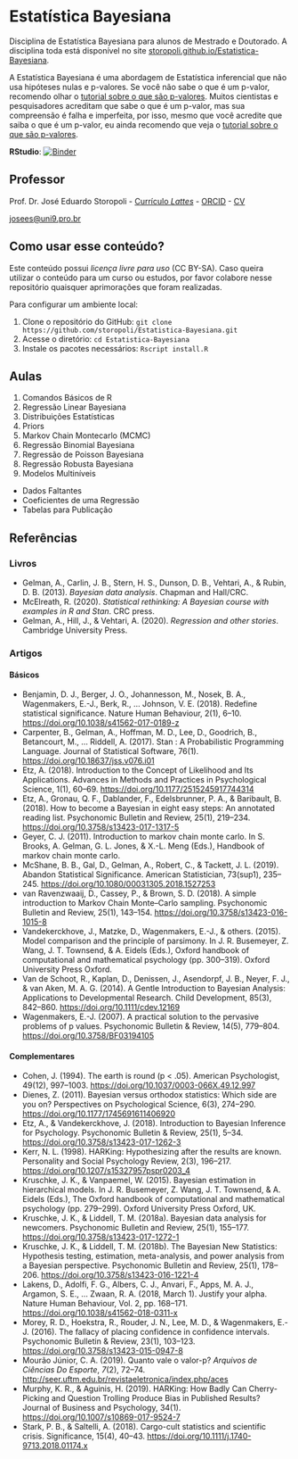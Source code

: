 # Estatística Bayesiana

Disciplina de Estatística Bayesiana para alunos de Mestrado e Doutorado. A disciplina toda está disponível no site [storopoli.github.io/Estatistica-Bayesiana](https://storopoli.github.io/Estatistica-Bayesiana).

A Estatística Bayesiana é uma abordagem de Estatística inferencial que não usa hipóteses nulas e p-valores. Se você não sabe o que é um p-valor, recomendo olhar o [tutorial sobre o que são p-valores](https://storopoli.github.io/Estatistica-Bayesiana/pvalores.html). Muitos cientistas e pesquisadores acreditam que sabe o que é um p-valor, mas sua compreensão é falha e imperfeita, por isso, mesmo que você acredite que saiba o que é um p-valor, eu ainda recomendo que veja o [tutorial sobre o que são p-valores](https://storopoli.github.io/Estatistica-Bayesiana/pvalores.html).

**RStudio**: [![Binder](http://mybinder.org/badge_logo.svg)](http://mybinder.org/v2/gh/storopoli/Estatistica-Bayesiana/master?urlpath=rstudio)

## Professor

Prof. Dr. José Eduardo Storopoli - [Currículo *Lattes*](http://lattes.cnpq.br/2281909649311607) - [ORCID](https://orcid.org/0000-0002-0559-5176) - [CV](https://storopoli.github.io)

[josees@uni9.pro.br](mailto:josees@uni9.pro.br)

## Como usar esse conteúdo?

Este conteúdo possui *licença livre para uso* (CC BY-SA). Caso queira utilizar o conteúdo para um curso ou estudos, por favor colabore nesse repositório quaisquer aprimorações que foram realizadas.

Para configurar um ambiente local:

1. Clone o repositório do GitHub: `git clone https://github.com/storopoli/Estatistica-Bayesiana.git`
2. Acesse o diretório: `cd Estatistica-Bayesiana`
3. Instale os pacotes necessários: `Rscript install.R`

## Aulas

1. Comandos Básicos de R
2. Regressão Linear Bayesiana
3. Distribuições Estatísticas
4. Priors
5. Markov Chain Montecarlo (MCMC)
6. Regressão Binomial Bayesiana
7. Regressão de Poisson Bayesiana
8. Regressão Robusta Bayesiana
9. Modelos Multiníveis

* Dados Faltantes
* Coeficientes de uma Regressão
* Tabelas para Publicação

## Referências

### Livros

* Gelman, A., Carlin, J. B., Stern, H. S., Dunson, D. B., Vehtari, A., & Rubin, D. B. (2013). *Bayesian data analysis*. Chapman and Hall/CRC.
* McElreath, R. (2020). *Statistical rethinking: A Bayesian course with examples in R and Stan*. CRC press.
* Gelman, A., Hill, J., & Vehtari, A. (2020). *Regression and other stories*. Cambridge University Press.

### Artigos

#### Básicos

* Benjamin, D. J., Berger, J. O., Johannesson, M., Nosek, B. A., Wagenmakers, E.-J., Berk, R., … Johnson, V. E. (2018). Redefine statistical significance. Nature Human Behaviour, 2(1), 6–10. https://doi.org/10.1038/s41562-017-0189-z
* Carpenter, B., Gelman, A., Hoffman, M. D., Lee, D., Goodrich, B., Betancourt, M., … Riddell, A. (2017). Stan : A Probabilistic Programming Language. Journal of Statistical Software, 76(1). https://doi.org/10.18637/jss.v076.i01
* Etz, A. (2018). Introduction to the Concept of Likelihood and Its Applications. Advances in Methods and Practices in Psychological Science, 1(1), 60–69. https://doi.org/10.1177/2515245917744314
* Etz, A., Gronau, Q. F., Dablander, F., Edelsbrunner, P. A., & Baribault, B. (2018). How to become a Bayesian in eight easy steps: An annotated reading list. Psychonomic Bulletin and Review, 25(1), 219–234. https://doi.org/10.3758/s13423-017-1317-5
* Geyer, C. J. (2011). Introduction to markov chain monte carlo. In S. Brooks, A. Gelman, G. L. Jones, & X.-L. Meng (Eds.), Handbook of markov chain monte carlo.
* McShane, B. B., Gal, D., Gelman, A., Robert, C., & Tackett, J. L. (2019). Abandon Statistical Significance. American Statistician, 73(sup1), 235–245. https://doi.org/10.1080/00031305.2018.1527253
* van Ravenzwaaij, D., Cassey, P., & Brown, S. D. (2018). A simple introduction to Markov Chain Monte–Carlo sampling. Psychonomic Bulletin and Review, 25(1), 143–154. https://doi.org/10.3758/s13423-016-1015-8
* Vandekerckhove, J., Matzke, D., Wagenmakers, E.-J., & others. (2015). Model comparison and the principle of parsimony. In J. R. Busemeyer, Z. Wang, J. T. Townsend, & A. Eidels (Eds.), Oxford handbook of computational and mathematical psychology (pp. 300–319). Oxford University Press Oxford.
* Van de Schoot, R., Kaplan, D., Denissen, J., Asendorpf, J. B., Neyer, F. J., & van Aken, M. A. G. (2014). A Gentle Introduction to Bayesian Analysis: Applications to Developmental Research. Child Development, 85(3), 842–860. https://doi.org/10.1111/cdev.12169
* Wagenmakers, E.-J. (2007). A practical solution to the pervasive problems of p values. Psychonomic Bulletin & Review, 14(5), 779–804. https://doi.org/10.3758/BF03194105

#### Complementares

* Cohen, J. (1994). The earth is round (p < .05). American Psychologist, 49(12), 997–1003. https://doi.org/10.1037/0003-066X.49.12.997
* Dienes, Z. (2011). Bayesian versus orthodox statistics: Which side are you on? Perspectives on Psychological Science, 6(3), 274–290. https://doi.org/10.1177/1745691611406920
* Etz, A., & Vandekerckhove, J. (2018). Introduction to Bayesian Inference for Psychology. Psychonomic Bulletin & Review, 25(1), 5–34. https://doi.org/10.3758/s13423-017-1262-3
* Kerr, N. L. (1998). HARKing: Hypothesizing after the results are known. Personality and Social Psychology Review, 2(3), 196–217. https://doi.org/10.1207/s15327957pspr0203_4
* Kruschke, J. K., & Vanpaemel, W. (2015). Bayesian estimation in hierarchical models. In J. R. Busemeyer, Z. Wang, J. T. Townsend, & A. Eidels (Eds.), The Oxford handbook of computational and mathematical psychology (pp. 279–299). Oxford University Press Oxford, UK.
* Kruschke, J. K., & Liddell, T. M. (2018a). Bayesian data analysis for newcomers. Psychonomic Bulletin and Review, 25(1), 155–177. https://doi.org/10.3758/s13423-017-1272-1
* Kruschke, J. K., & Liddell, T. M. (2018b). The Bayesian New Statistics: Hypothesis testing, estimation, meta-analysis, and power analysis from a Bayesian perspective. Psychonomic Bulletin and Review, 25(1), 178–206. https://doi.org/10.3758/s13423-016-1221-4
* Lakens, D., Adolfi, F. G., Albers, C. J., Anvari, F., Apps, M. A. J., Argamon, S. E., … Zwaan, R. A. (2018, March 1). Justify your alpha. Nature Human Behaviour, Vol. 2, pp. 168–171. https://doi.org/10.1038/s41562-018-0311-x
* Morey, R. D., Hoekstra, R., Rouder, J. N., Lee, M. D., & Wagenmakers, E.-J. (2016). The fallacy of placing confidence in confidence intervals. Psychonomic Bulletin & Review, 23(1), 103–123. https://doi.org/10.3758/s13423-015-0947-8
* Mourão Júnior, C. A. (2019). Quanto vale o valor-p? *Arquivos de Ciências Do Esporte*, *7*(2), 72–74. http://seer.uftm.edu.br/revistaeletronica/index.php/aces
* Murphy, K. R., & Aguinis, H. (2019). HARKing: How Badly Can Cherry-Picking and Question Trolling Produce Bias in Published Results? Journal of Business and Psychology, 34(1). https://doi.org/10.1007/s10869-017-9524-7
* Stark, P. B., & Saltelli, A. (2018). Cargo-cult statistics and scientific crisis. Significance, 15(4), 40–43. https://doi.org/10.1111/j.1740-9713.2018.01174.x
